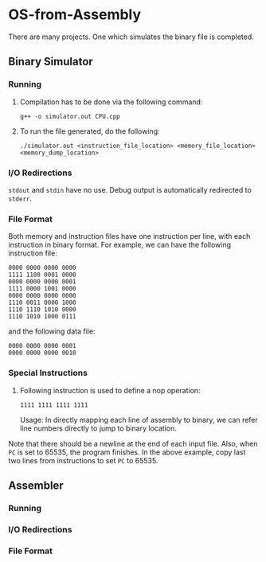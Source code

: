 # OS-from-Assembly
There are many projects. One which simulates the binary file is completed.

## Binary Simulator
### Running
1. Compilation has to be done via the following command:

   ```{bash}
   g++ -o simulator.out CPU.cpp
   ```
   
2. To run the file generated, do the following:

   ```
   ./simulator.out <instruction_file_location> <memory_file_location> <memory_dump_location>
   ```

### I/O Redirections
`stdout` and `stdin` have no use. Debug output is automatically redirected to `stderr`.

### File Format
Both memory and instruction files have one instruction per line, with each instruction in binary format. For example, we can have the following instruction file:
```
0000 0000 0000 0000
1111 1100 0001 0000
0000 0000 0000 0001
1111 0000 1001 0000
0000 0000 0000 0000
1110 0011 0000 1000
1110 1110 1010 0000
1110 1010 1000 0111

```
and the following data file:
```
0000 0000 0000 0001
0000 0000 0000 0010

```

### Special Instructions
1. Following instruction is used to define a nop operation:
   ```
   1111 1111 1111 1111
   ```
   Usage: In directly mapping each line of assembly to binary, we can refer line numbers directly to jump to binary location.

Note that there should be a newline at the end of each input file. Also, when `PC` is set to $65535$, the program finishes. In the above example, copy last two lines from instructions to set `PC` to $65535$.

## Assembler
### Running
### I/O Redirections
### File Format
